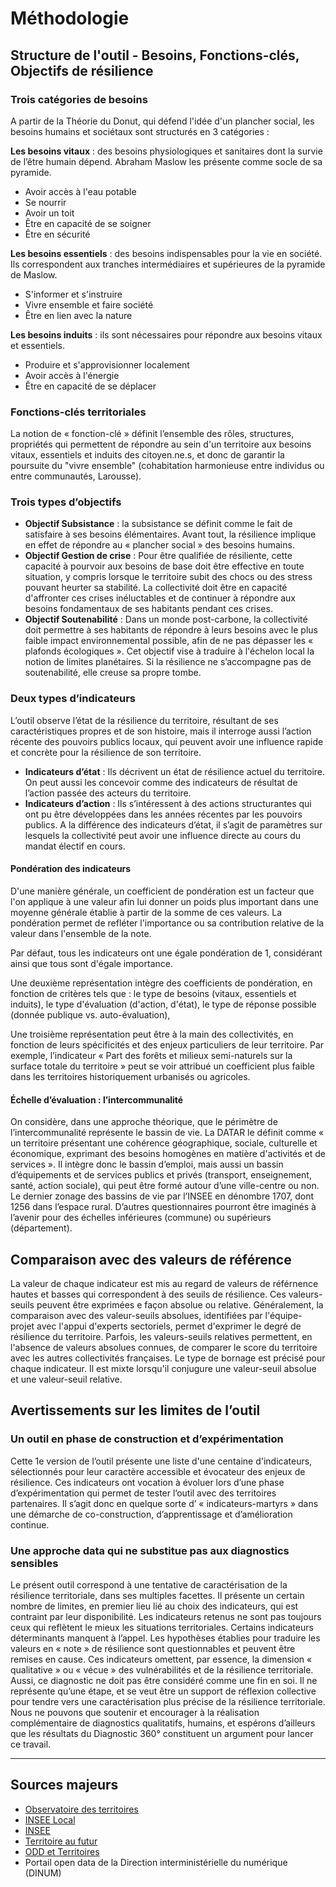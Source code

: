 # Méthodologie

## Structure de l'outil - Besoins, Fonctions-clés, Objectifs de résilience

### Trois catégories de besoins

A partir de la Théorie du Donut, qui défend l'idée d'un plancher social, les besoins humains et sociétaux sont structurés en 3 catégories :

**Les besoins vitaux** : des besoins physiologiques et sanitaires dont la survie de l’être humain dépend. Abraham Maslow les présente comme socle de sa pyramide.

  - Avoir accès à l'eau potable
  - Se nourrir
  - Avoir un toit
  - Être en capacité de se soigner
  - Être en sécurité

**Les besoins essentiels** : des besoins indispensables pour la vie en société. Ils correspondent aux tranches intermédiaires et supérieures de la pyramide de Maslow.

  - S'informer et s'instruire
  - Vivre ensemble et faire société
  - Être en lien avec la nature

**Les besoins induits** : ils sont nécessaires pour répondre aux besoins vitaux et essentiels.

  - Produire et s'approvisionner localement
  - Avoir accès à l'énergie
  - Être en capacité de se déplacer



### Fonctions-clés territoriales

La notion de « fonction-clé » définit l’ensemble des rôles, structures, propriétés qui permettent de répondre au sein d'un territoire aux besoins vitaux, essentiels et induits des citoyen.ne.s, et donc de garantir la poursuite du "vivre ensemble" (cohabitation harmonieuse entre individus ou entre communautés, Larousse).

### Trois types d’objectifs

* **Objectif Subsistance** : la subsistance se définit comme le fait de satisfaire à ses besoins élémentaires. Avant tout, la résilience implique en effet de répondre au « plancher social » des besoins humains.
* **Objectif Gestion de crise** : Pour être qualifiée de résiliente, cette capacité à pourvoir aux besoins de base doit être effective en toute situation, y compris lorsque le territoire subit des chocs ou des stress pouvant heurter sa stabilité. La collectivité doit être en capacité d'affronter ces crises inéluctables et de continuer à répondre aux besoins fondamentaux de ses habitants pendant ces crises.
* **Objectif Soutenabilité** : Dans un monde post-carbone, la collectivité doit permettre à ses habitants de répondre à leurs besoins avec le plus faible impact environnemental possible, afin de ne pas dépasser les « plafonds écologiques ». Cet objectif vise à traduire à l'échelon local la notion de limites planétaires. Si la résilience ne s’accompagne pas de soutenabilité, elle creuse sa propre tombe.


### Deux types d’indicateurs

L’outil observe l’état de la résilience du territoire, résultant de ses caractéristiques propres et de son histoire, mais il interroge aussi l’action récente des pouvoirs publics locaux, qui peuvent avoir une influence rapide et concrète pour la résilience de son territoire. 

* **Indicateurs d’état** : Ils décrivent un état de résilience actuel du territoire. On peut aussi les concevoir comme des indicateurs de résultat de l’action passée des acteurs du territoire. 
* **Indicateurs d’action** : Ils s’intéressent à des actions structurantes qui ont pu être développées dans les années récentes par les pouvoirs publics. A la différence des indicateurs d’état, il s’agit de paramètres sur lesquels la collectivité peut avoir une influence directe au cours du mandat électif en cours. 


#### Pondération des indicateurs
D'une manière générale, un coefficient de pondération est un facteur que l'on applique à une valeur afin lui donner un poids plus important dans une moyenne générale établie à partir de la somme de ces valeurs. La pondération permet de refléter l'importance ou sa contribution relative de la valeur dans l'ensemble de la note. 

Par défaut, tous les indicateurs ont une égale pondération de 1, considérant ainsi que tous sont d'égale importance. 

Une deuxième représentation intègre des coefficients de pondération, en fonction de critères tels que : le type de besoins (vitaux, essentiels et induits), le type d'évaluation (d'action, d'état), le type de réponse possible (donnée publique vs. auto-évaluation), 

Une troisième représentation peut être à la main des collectivités, en fonction de leurs spécificités et des enjeux particuliers de leur territoire. Par exemple, l’indicateur « Part des forêts et milieux semi-naturels sur la surface totale du territoire » peut se voir attribué un coefficient plus faible dans les territoires historiquement urbanisés ou agricoles. 

#### Échelle d’évaluation : l’intercommunalité

On considère, dans une approche théorique, que le périmètre de l’intercommunalité représente le bassin de vie. La DATAR le définit comme « un territoire présentant une cohérence géographique, sociale, culturelle et économique, exprimant des besoins homogènes en matière d'activités et de services ».  Il intègre donc le bassin d’emploi, mais aussi un bassin d’équipements et de services publics et privés (transport, enseignement, santé, action sociale), qui peut être formé autour d’une ville-centre ou non. Le dernier zonage des bassins de vie par l’INSEE en dénombre 1707, dont 1256 dans l’espace rural. 
D’autres questionnaires pourront être imaginés à l’avenir pour des échelles inférieures (commune) ou supérieurs (département). 

## Comparaison avec des valeurs de référence

La valeur de chaque indicateur est mis au regard de valeurs de référnence hautes et basses qui correspondent à des seuils de résilience. Ces valeurs-seuils peuvent être exprimées e façon absolue ou relative. Généralement, la comparaison avec des valeur-seuils absolues, identifiées par l'équipe-projet avec l'appui d'experts sectoriels, permet d'exprimer le degré de résilience du territoire. Parfois, les valeurs-seuils relatives permettent, en l'absence de valeurs absolues connues, de comparer le score du territoire avec les autres collectivités françaises. 
Le type de bornage est précisé pour chaque indicateur. Il est mixte lorsqu'il conjugure une valeur-seuil absolue et une valeur-seuil relative.


## Avertissements sur les limites de l’outil
 
### Un outil en phase de construction et d’expérimentation

Cette 1e version de l’outil présente une liste d'une centaine d'indicateurs, sélectionnés pour leur caractère accessible et évocateur des enjeux de résilience. Ces indicateurs ont vocation à évoluer lors d’une phase d’expérimentation qui permet de tester l’outil avec des territoires partenaires. Il s’agit donc en quelque sorte d’ « indicateurs-martyrs » dans une démarche de co-construction, d’apprentissage et d’amélioration continue. 

### Une approche data qui ne substitue pas aux diagnostics sensibles

Le présent outil correspond à une tentative de caractérisation de la résilience territoriale, dans ses multiples facettes. Il présente un certain nombre de limites, en premier lieu lié au choix des indicateurs, qui est contraint par leur disponibilité. Les indicateurs retenus ne sont pas toujours ceux qui reflètent le mieux les situations territoriales. Certains indicateurs déterminants manquent à l’appel. Les hypothèses établies pour traduire les valeurs en « note » de résilience sont questionnables et peuvent être remises en cause. Ces indicateurs omettent, par essence, la dimension « qualitative » ou « vécue » des vulnérabilités et de la résilience territoriale.
Aussi, ce diagnostic ne doit pas être considéré comme une fin en soi. Il ne représente qu’une étape, et se veut être un support de réflexion collective pour tendre vers une caractérisation plus précise de la résilience territoriale. Nous ne pouvons que soutenir et encourager à la réalisation complémentaire de diagnostics qualitatifs, humains, et espérons d’ailleurs que les résultats du Diagnostic 360° constituent un argument pour lancer ce travail.



---

## Sources majeurs

* [Observatoire des territoires](https://www.observatoire-des-territoires.gouv.fr/outils/cartographie-interactive/)
* [INSEE Local](https://statistiques-locales.insee.fr/)
* [INSEE](https://www.insee.fr/fr/statistiques)
* [Territoire au futur](https://territoiresaufutur.org/carte)
* [ODD et Territoires](https://oddett.lab.sspcloud.fr/app/dealapp)
* Portail open data de la Direction interministérielle du numérique (DINUM)
